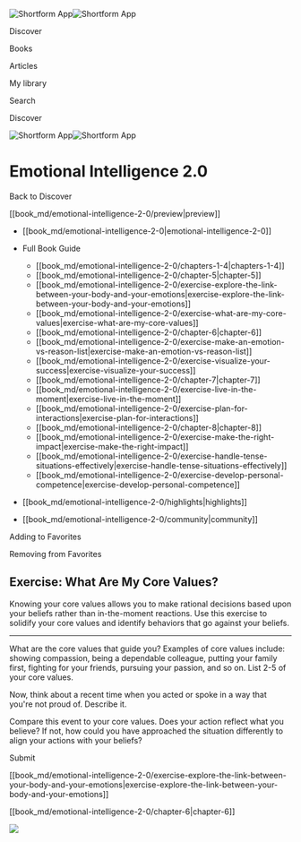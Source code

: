 ![Shortform App](/img/logo.36a2399e.svg)![Shortform App](/img/logo-dark.70c1b072.svg)

Discover

Books

Articles

My library

Search

Discover

![Shortform App](/img/logo.36a2399e.svg)![Shortform App](/img/logo-dark.70c1b072.svg)

# Emotional Intelligence 2.0

Back to Discover

[[book_md/emotional-intelligence-2-0/preview|preview]]

  * [[book_md/emotional-intelligence-2-0|emotional-intelligence-2-0]]
  * Full Book Guide

    * [[book_md/emotional-intelligence-2-0/chapters-1-4|chapters-1-4]]
    * [[book_md/emotional-intelligence-2-0/chapter-5|chapter-5]]
    * [[book_md/emotional-intelligence-2-0/exercise-explore-the-link-between-your-body-and-your-emotions|exercise-explore-the-link-between-your-body-and-your-emotions]]
    * [[book_md/emotional-intelligence-2-0/exercise-what-are-my-core-values|exercise-what-are-my-core-values]]
    * [[book_md/emotional-intelligence-2-0/chapter-6|chapter-6]]
    * [[book_md/emotional-intelligence-2-0/exercise-make-an-emotion-vs-reason-list|exercise-make-an-emotion-vs-reason-list]]
    * [[book_md/emotional-intelligence-2-0/exercise-visualize-your-success|exercise-visualize-your-success]]
    * [[book_md/emotional-intelligence-2-0/chapter-7|chapter-7]]
    * [[book_md/emotional-intelligence-2-0/exercise-live-in-the-moment|exercise-live-in-the-moment]]
    * [[book_md/emotional-intelligence-2-0/exercise-plan-for-interactions|exercise-plan-for-interactions]]
    * [[book_md/emotional-intelligence-2-0/chapter-8|chapter-8]]
    * [[book_md/emotional-intelligence-2-0/exercise-make-the-right-impact|exercise-make-the-right-impact]]
    * [[book_md/emotional-intelligence-2-0/exercise-handle-tense-situations-effectively|exercise-handle-tense-situations-effectively]]
    * [[book_md/emotional-intelligence-2-0/exercise-develop-personal-competence|exercise-develop-personal-competence]]
  * [[book_md/emotional-intelligence-2-0/highlights|highlights]]
  * [[book_md/emotional-intelligence-2-0/community|community]]



Adding to Favorites 

Removing from Favorites 

## Exercise: What Are My Core Values?

Knowing your core values allows you to make rational decisions based upon your beliefs rather than in-the-moment reactions. Use this exercise to solidify your core values and identify behaviors that go against your beliefs.

* * *

What are the core values that guide you? Examples of core values include: showing compassion, being a dependable colleague, putting your family first, fighting for your friends, pursuing your passion, and so on. List 2-5 of your core values.

Now, think about a recent time when you acted or spoke in a way that you're not proud of. Describe it.

Compare this event to your core values. Does your action reflect what you believe? If not, how could you have approached the situation differently to align your actions with your beliefs?

Submit 

[[book_md/emotional-intelligence-2-0/exercise-explore-the-link-between-your-body-and-your-emotions|exercise-explore-the-link-between-your-body-and-your-emotions]]

[[book_md/emotional-intelligence-2-0/chapter-6|chapter-6]]

![](https://bat.bing.com/action/0?ti=56018282&Ver=2&mid=173e9d1b-ac23-4e66-9af7-381e49ff8e54&sid=49fff5b0636c11eeb9c611038afc8668&vid=4a005010636c11ee80c703d4c4a7acd5&vids=0&msclkid=N&pi=0&lg=en-US&sw=800&sh=600&sc=24&nwd=1&tl=Shortform%20%7C%20Emotional%20Intelligence%202.0&p=https%3A%2F%2Fwww.shortform.com%2Fapp%2Fbook%2Femotional-intelligence-2-0%2Fexercise-what-are-my-core-values&r=&lt=441&evt=pageLoad&sv=1&rn=322295)
